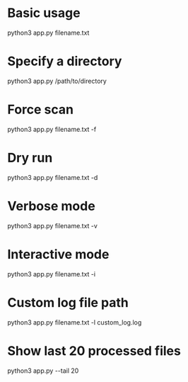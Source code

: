 # Basic usage
python3 app.py filename.txt

# Specify a directory
python3 app.py /path/to/directory

# Force scan
python3 app.py filename.txt -f

# Dry run
python3 app.py filename.txt -d

# Verbose mode
python3 app.py filename.txt -v

# Interactive mode
python3 app.py filename.txt -i

# Custom log file path
python3 app.py filename.txt -l custom_log.log

# Show last 20 processed files
python3 app.py --tail 20
